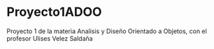 # Proyecto1ADOO
Proyecto 1 de la materia Analisis y Diseño Orientado a Objetos, con el profesor Ulises Velez Saldaña

